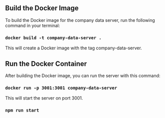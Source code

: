 ## Build the Docker Image
To build the Docker image for the company data server, run the following command in your terminal:
### `docker build -t company-data-server .`
This will create a Docker image with the tag company-data-server.

## Run the Docker Container
After building the Docker image, you can run the server with this command:
### `docker run -p 3001:3001 company-data-server`
This will start the server on port 3001.

### `npm run start`